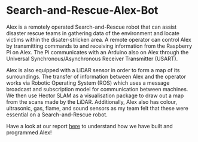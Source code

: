 # Search-and-Rescue-Alex-Bot

Alex is a remotely operated Search-and-Rescue robot that can assist disaster rescue teams in gathering data of the environment and locate victims within the disater-stricken area. A remote operator can control Alex by transmitting commands to and receiving information from the Raspberry Pi on Alex. The Pi communicates with an Arduino also on Alex through the Universal Synchronous/Asynchronous Receiver Transmitter (USART). 

Alex is also equipped with a LiDAR sensor in order to form a map of its surroundings. The transfer of information between Alex and the operator works via Robotic Operating System (ROS) which uses a message broadcast and subscription model for communication between machines. We then use Hector SLAM as a visualisation package to draw out a map from the scans made by the LiDAR. Additionally, Alex also has colour, ultrasonic, gas, flame, and sound sensors as my team felt that these were essential on a Search-and-Rescue robot.

Have a look at our report [here](https://github.com/ashrafjfr/Search-and-Rescue-Alex-Bot/blob/main/B03-6A%20Final%20Report.pdf) to understand how we have built and programmed Alex!
